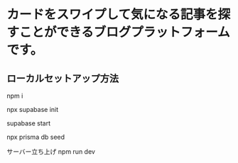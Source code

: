 # カードをスワイプして気になる記事を探すことができるブログプラットフォームです。

## ローカルセットアップ方法

npm i

npx supabase init

supabase start

npx prisma db seed


サーバー立ち上げ
npm run dev